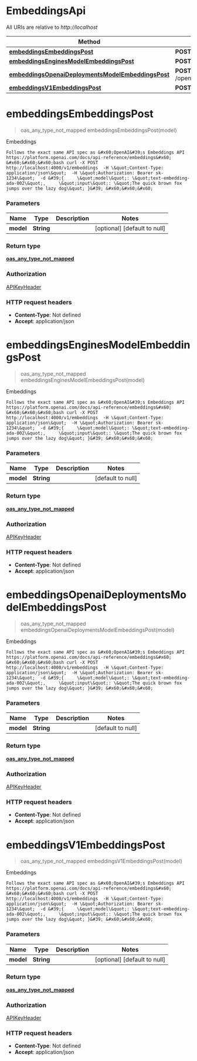 # EmbeddingsApi

All URIs are relative to *http://localhost*

| Method | HTTP request | Description |
|------------- | ------------- | -------------|
| [**embeddingsEmbeddingsPost**](EmbeddingsApi.md#embeddingsEmbeddingsPost) | **POST** /embeddings | Embeddings |
| [**embeddingsEnginesModelEmbeddingsPost**](EmbeddingsApi.md#embeddingsEnginesModelEmbeddingsPost) | **POST** /engines/{model}/embeddings | Embeddings |
| [**embeddingsOpenaiDeploymentsModelEmbeddingsPost**](EmbeddingsApi.md#embeddingsOpenaiDeploymentsModelEmbeddingsPost) | **POST** /openai/deployments/{model}/embeddings | Embeddings |
| [**embeddingsV1EmbeddingsPost**](EmbeddingsApi.md#embeddingsV1EmbeddingsPost) | **POST** /v1/embeddings | Embeddings |


<a name="embeddingsEmbeddingsPost"></a>
# **embeddingsEmbeddingsPost**
> oas_any_type_not_mapped embeddingsEmbeddingsPost(model)

Embeddings

    Follows the exact same API spec as &#x60;OpenAI&#39;s Embeddings API https://platform.openai.com/docs/api-reference/embeddings&#x60;  &#x60;&#x60;&#x60;bash curl -X POST http://localhost:4000/v1/embeddings  -H \&quot;Content-Type: application/json\&quot;  -H \&quot;Authorization: Bearer sk-1234\&quot;  -d &#39;{     \&quot;model\&quot;: \&quot;text-embedding-ada-002\&quot;,     \&quot;input\&quot;: \&quot;The quick brown fox jumps over the lazy dog\&quot; }&#39; &#x60;&#x60;&#x60;

### Parameters

|Name | Type | Description  | Notes |
|------------- | ------------- | ------------- | -------------|
| **model** | **String**|  | [optional] [default to null] |

### Return type

[**oas_any_type_not_mapped**](../Models/AnyType.md)

### Authorization

[APIKeyHeader](../README.md#APIKeyHeader)

### HTTP request headers

- **Content-Type**: Not defined
- **Accept**: application/json

<a name="embeddingsEnginesModelEmbeddingsPost"></a>
# **embeddingsEnginesModelEmbeddingsPost**
> oas_any_type_not_mapped embeddingsEnginesModelEmbeddingsPost(model)

Embeddings

    Follows the exact same API spec as &#x60;OpenAI&#39;s Embeddings API https://platform.openai.com/docs/api-reference/embeddings&#x60;  &#x60;&#x60;&#x60;bash curl -X POST http://localhost:4000/v1/embeddings  -H \&quot;Content-Type: application/json\&quot;  -H \&quot;Authorization: Bearer sk-1234\&quot;  -d &#39;{     \&quot;model\&quot;: \&quot;text-embedding-ada-002\&quot;,     \&quot;input\&quot;: \&quot;The quick brown fox jumps over the lazy dog\&quot; }&#39; &#x60;&#x60;&#x60;

### Parameters

|Name | Type | Description  | Notes |
|------------- | ------------- | ------------- | -------------|
| **model** | **String**|  | [default to null] |

### Return type

[**oas_any_type_not_mapped**](../Models/AnyType.md)

### Authorization

[APIKeyHeader](../README.md#APIKeyHeader)

### HTTP request headers

- **Content-Type**: Not defined
- **Accept**: application/json

<a name="embeddingsOpenaiDeploymentsModelEmbeddingsPost"></a>
# **embeddingsOpenaiDeploymentsModelEmbeddingsPost**
> oas_any_type_not_mapped embeddingsOpenaiDeploymentsModelEmbeddingsPost(model)

Embeddings

    Follows the exact same API spec as &#x60;OpenAI&#39;s Embeddings API https://platform.openai.com/docs/api-reference/embeddings&#x60;  &#x60;&#x60;&#x60;bash curl -X POST http://localhost:4000/v1/embeddings  -H \&quot;Content-Type: application/json\&quot;  -H \&quot;Authorization: Bearer sk-1234\&quot;  -d &#39;{     \&quot;model\&quot;: \&quot;text-embedding-ada-002\&quot;,     \&quot;input\&quot;: \&quot;The quick brown fox jumps over the lazy dog\&quot; }&#39; &#x60;&#x60;&#x60;

### Parameters

|Name | Type | Description  | Notes |
|------------- | ------------- | ------------- | -------------|
| **model** | **String**|  | [default to null] |

### Return type

[**oas_any_type_not_mapped**](../Models/AnyType.md)

### Authorization

[APIKeyHeader](../README.md#APIKeyHeader)

### HTTP request headers

- **Content-Type**: Not defined
- **Accept**: application/json

<a name="embeddingsV1EmbeddingsPost"></a>
# **embeddingsV1EmbeddingsPost**
> oas_any_type_not_mapped embeddingsV1EmbeddingsPost(model)

Embeddings

    Follows the exact same API spec as &#x60;OpenAI&#39;s Embeddings API https://platform.openai.com/docs/api-reference/embeddings&#x60;  &#x60;&#x60;&#x60;bash curl -X POST http://localhost:4000/v1/embeddings  -H \&quot;Content-Type: application/json\&quot;  -H \&quot;Authorization: Bearer sk-1234\&quot;  -d &#39;{     \&quot;model\&quot;: \&quot;text-embedding-ada-002\&quot;,     \&quot;input\&quot;: \&quot;The quick brown fox jumps over the lazy dog\&quot; }&#39; &#x60;&#x60;&#x60;

### Parameters

|Name | Type | Description  | Notes |
|------------- | ------------- | ------------- | -------------|
| **model** | **String**|  | [optional] [default to null] |

### Return type

[**oas_any_type_not_mapped**](../Models/AnyType.md)

### Authorization

[APIKeyHeader](../README.md#APIKeyHeader)

### HTTP request headers

- **Content-Type**: Not defined
- **Accept**: application/json

